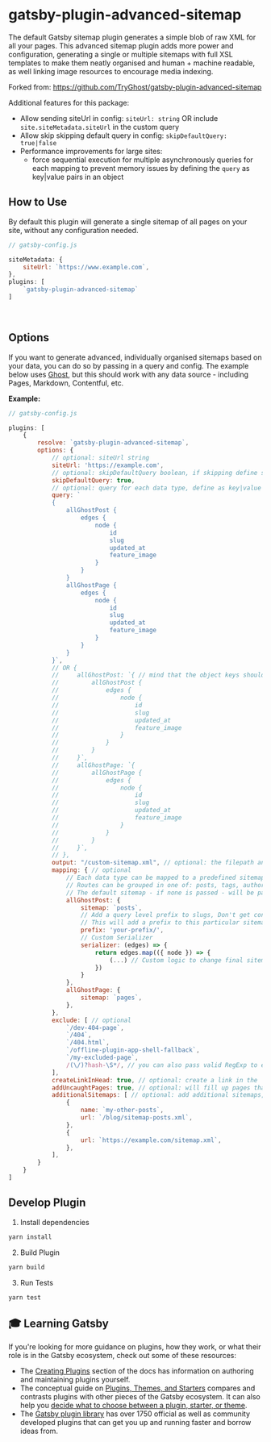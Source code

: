 # gatsby-plugin-advanced-sitemap

The default Gatsby sitemap plugin generates a simple blob of raw XML for all your pages. This advanced sitemap plugin adds more power and configuration, generating a single or multiple sitemaps with full XSL templates to make them neatly organised and human + machine readable, as well linking image resources to encourage media indexing.

Forked from: https://github.com/TryGhost/gatsby-plugin-advanced-sitemap

Additional features for this package:

-   Allow sending siteUrl in config: `siteUrl: string` OR include `site.siteMetadata.siteUrl` in the custom query
-   Allow skip skipping default query in config: `skipDefaultQuery: true|false`
-   Performance improvements for large sites:
    -   force sequential execution for multiple asynchronously queries for each mapping to prevent memory issues by defining the `query` as key|value pairs in an object

## How to Use

By default this plugin will generate a single sitemap of all pages on your site, without any configuration needed.

```javascript
// gatsby-config.js

siteMetadata: {
    siteUrl: `https://www.example.com`,
},
plugins: [
    `gatsby-plugin-advanced-sitemap`
]
```

&nbsp;

## Options

If you want to generate advanced, individually organised sitemaps based on your data, you can do so by passing in a query and config. The example below uses [Ghost](https://ghost.org/), but this should work with any data source - including Pages, Markdown, Contentful, etc.

**Example:**

```javascript
// gatsby-config.js

plugins: [
    {
        resolve: `gatsby-plugin-advanced-sitemap`,
        options: {
            // optional: siteUrl string
            siteUrl: 'https://example.com',
            // optional: skipDefaultQuery boolean, if skipping define siteUrl OR include `site.siteMetadata.siteUrl` in the custom query
            skipDefaultQuery: true,
            // optional: query for each data type, define as key|value pairs in an object to enable to enable sequential querying
            query: `
            {
                allGhostPost {
                    edges {
                        node {
                            id
                            slug
                            updated_at
                            feature_image
                        }
                    }
                }
                allGhostPage {
                    edges {
                        node {
                            id
                            slug
                            updated_at
                            feature_image
                        }
                    }
                }
            }`,
            // OR {
            //     allGhostPost: `{ // mind that the object keys should be corresponding to the query field name and the mapping key
            //         allGhostPost {
            //             edges {
            //                 node {
            //                     id
            //                     slug
            //                     updated_at
            //                     feature_image
            //                 }
            //             }
            //         }
            //     }`,
            //     allGhostPage: `{
            //         allGhostPage {
            //             edges {
            //                 node {
            //                     id
            //                     slug
            //                     updated_at
            //                     feature_image
            //                 }
            //             }
            //         }
            //     }`,
            // },
            output: "/custom-sitemap.xml", // optional: the filepath and name to Index Sitemap. Defaults to '/sitemap.xml'.
            mapping: { // optional
                // Each data type can be mapped to a predefined sitemap
                // Routes can be grouped in one of: posts, tags, authors, pages, or a custom name
                // The default sitemap - if none is passed - will be pages
                allGhostPost: {
                    sitemap: `posts`,
                    // Add a query level prefix to slugs, Don't get confused with global path prefix from Gatsby
                    // This will add a prefix to this particular sitemap only
                    prefix: 'your-prefix/',
                    // Custom Serializer
                    serializer: (edges) => {
                        return edges.map(({ node }) => {
                            (...) // Custom logic to change final sitemap.
                        })
                    }
                },
                allGhostPage: {
                    sitemap: `pages`,
                },
            },
            exclude: [ // optional
                `/dev-404-page`,
                `/404`,
                `/404.html`,
                `/offline-plugin-app-shell-fallback`,
                `/my-excluded-page`,
                /(\/)?hash-\S*/, // you can also pass valid RegExp to exclude internal tags for example
            ],
            createLinkInHead: true, // optional: create a link in the `<head>` of your site
            addUncaughtPages: true, // optional: will fill up pages that are not caught by queries and mapping and list them under `sitemap-pages.xml`
            additionalSitemaps: [ // optional: add additional sitemaps, which are e. g. generated somewhere else, but need to be indexed for this domain
                {
                    name: `my-other-posts`,
                    url: `/blog/sitemap-posts.xml`,
                },
                {
                    url: `https://example.com/sitemap.xml`,
                },
            ],
        }
    }
]
```

## Develop Plugin

1. Install dependencies

```bash
yarn install
```

2. Build Plugin

```bash
yarn build
```

3. Run Tests

```bash
yarn test
```

## 🎓 Learning Gatsby

If you're looking for more guidance on plugins, how they work, or what their role is in the Gatsby ecosystem, check out some of these resources:

-   The [Creating Plugins](https://www.gatsbyjs.com/docs/creating-plugins/) section of the docs has information on authoring and maintaining plugins yourself.
-   The conceptual guide on [Plugins, Themes, and Starters](https://www.gatsbyjs.com/docs/plugins-themes-and-starters/) compares and contrasts plugins with other pieces of the Gatsby ecosystem. It can also help you [decide what to choose between a plugin, starter, or theme](https://www.gatsbyjs.com/docs/plugins-themes-and-starters/#deciding-which-to-use).
-   The [Gatsby plugin library](https://www.gatsbyjs.com/plugins/) has over 1750 official as well as community developed plugins that can get you up and running faster and borrow ideas from.
